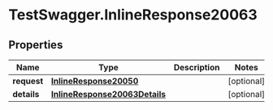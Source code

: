 # TestSwagger.InlineResponse20063

## Properties

Name | Type | Description | Notes
------------ | ------------- | ------------- | -------------
**request** | [**InlineResponse20050**](InlineResponse20050.md) |  | [optional] 
**details** | [**InlineResponse20063Details**](InlineResponse20063Details.md) |  | [optional] 


